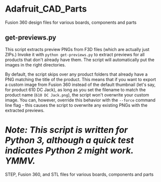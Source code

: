 # Adafruit_CAD_Parts
Fusion 360 design files for various boards, components and parts

## get-previews.py
This script extracts preview PNGs from F3D files (which are actually just ZIPs.) Invoke it with `python get-previews.py` to extract previews for all products that don't already have them. The script will automatically put the images in the right directories.

By default, the script skips over any product folders that already have a PNG matching the title of the product. This means that if you want to export a custom image from Fusion 360 instead of the default thumbnail (let's say, for product 610 DC Jack), as long as you set the filename to match the product name (`610 DC Jack.png`), the script won't overwrite your custom image. You can, however, override this behavior with the `--force` command line flag - this causes the script to overwrite any existing PNGs with the extracted previews.

*Note: This script is written for Python 3, although a quick test indicates Python 2 might work. YMMV.*
=======
STEP, Fusion 360, and STL files for various boards, components and parts